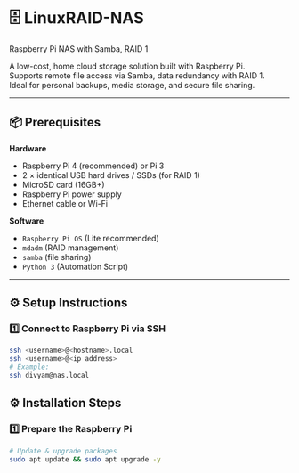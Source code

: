 # 🗄️ LinuxRAID-NAS  
Raspberry Pi NAS with Samba, RAID 1

A low-cost, home cloud storage solution built with Raspberry Pi.  
Supports remote file access via Samba, data redundancy with RAID 1.  
Ideal for personal backups, media storage, and secure file sharing.

---

## 📦 Prerequisites

**Hardware**
- Raspberry Pi 4 (recommended) or Pi 3  
- 2 × identical USB hard drives / SSDs (for RAID 1)  
- MicroSD card (16GB+)  
- Raspberry Pi power supply  
- Ethernet cable or Wi-Fi

**Software**
- `Raspberry Pi OS` (Lite recommended)  
- `mdadm` (RAID management)  
- `samba` (file sharing)  
- `Python 3` (Automation Script) 

---

## ⚙️ Setup Instructions

### 1️⃣ Connect to Raspberry Pi via SSH
```bash
ssh <username>@<hostname>.local
ssh <username>@<ip address>
# Example:
ssh divyam@nas.local
```

## ⚙️ Installation Steps

### 1️⃣ Prepare the Raspberry Pi
```bash
# Update & upgrade packages
sudo apt update && sudo apt upgrade -y
```
